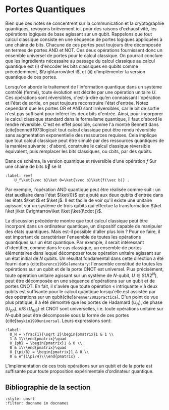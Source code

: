 # Portes Quantiques


Bien que ces notes se concentrent sur la communication et la cryptographie quantiques, revoyons brièvement ici, pour des raisons d'exhaustivité, les opérations logiques de base agissant sur un qubit. Rappelons que tout calcul classique consiste en une séquence de portes logiques appliquées à une chaîne de bits. Chacune de ces portes peut toujours être décomposée en termes de portes AND et NOT. Ces deux opérations fournissent donc un ensemble universel de portes pour le calcul classique. On pourrait conclure que les ingrédients nécessaire au passage du calcul classique au calcul quantique est (i) d'encoder les bits classiques en qubits comme précédemment, $i\rightarrow\ket i$, et (ii) d'implémenter la version quantique de ces portes.

Lorsqu'on aborde le traitement de l'information quantique dans un système contrôlé (fermé), toute évolution est décrite par une opération unitaire $U$. Ces opérations sont réversibles, c'est-à-dire qu’en connaissant l'opération et l'état de sortie, on peut toujours reconstruire l'état d'entrée. Notez cependant que les portes OR et AND sont irréversibles, car le bit de sortie n'est pas suffisant pour inférer les deux bits d'entrée. Ainsi, pour incorporer le calcul classique standard dans le formalisme quantique, il faut d'abord le rendre réversible. C'est en effet possible, comme l'a montré Bennett dans {cite}bennett1973logical: tout calcul classique peut être rendu réversible sans augmentation exponentielle des ressources requises. Cela implique que tout calcul classique peut être simulé par des ressources quantiques de la manière suivante : d'abord, construire le calcul classique réversible équivalent, puis remplacer les bits classiques, ou cbits, par des qubits.



Dans ce schéma, la version quantique et réversible d’une opération $f$
Sur une chaîne de bits $\vec b$ se lit

```{math}
:label: revf
    U_f\ket{\vec b}\ket 0=\ket{\vec b}\ket{f(\vec b)} .
```

Par exemple, l'opération AND quantique peut être réalisée comme suit : un état auxiliaire dans l'état $\ket{0}$ est ajouté aux deux qubits d'entrée dans les états $\ket i$ et $\ket j$. Il est facile de voir qu'il existe une unitaire agissant sur un système de trois qubits qui effectue la transformation $\ket i\ket j\ket 0\rightarrow\ket
i\ket j\ket{i\cdot j}$. 

<!--Luke: rather than a dot, maybe $i \text{AND} j$ would be better?) -->

La discussion précédente montre que tout calcul classique peut être incorporé dans un ordinateur quantique, un dispositif capable de manipuler des états quantiques. Mais est-il possible d'aller plus loin ? Pour ce faire, il est important de caractériser l'ensemble de toutes les opérations quantiques sur un état quantique. Par exemple, il serait intéressant d'identifier, comme dans le cas classique, un ensemble de portes élémentaires dans lequel décomposer toute opération unitaire agissant sur un état initial de $N$ qubits. Un résultat fondamental dans cette direction a été fourni dans {cite}`barenco1995elementary`: l'ensemble constitué de toutes les opérations sur un qubit et de la porte CNOT est universel. Plus précisément, toute opération unitaire agissant sur un système de $N$-qubit, $U\in SU(2^N)$, peut être décomposée en une séquence d'opérations sur un qubit et de portes CNOT. En fait, il s'avère que toute opération « intriquante » à deux qubits est suffisante pour le calcul quantique lorsqu'elle est assistée par des opérations sur un qubit{cite}`bremner2002practical`. D'un point de vue plus pratique, il a été démontré que les portes de Hadamard ($U_H$), de phase ($U_{ph}$), $\pi/8$ ($U_{\pi/8}$) et CNOT sont universelles, i.e. toute opérations unitaire sur $N$-qubit peut être décomposée sous la forme de ces portes
{cite}`boykin1999universal`. Leurs expressions sont:

```{math}
:label:
  U_H = \frac{1}{\sqrt 2}\begin{pmatrix}1 & 1 \\
  1 & 1\\\end{pmatrix}\quad
  U_{ph} = \begin{pmatrix}1 & 0 \\
  0 & i\\\end{pmatrix}\quad
  U_{\pi/8} = \begin{pmatrix}1 & 0 \\
  0 & e^{i\pi/4}\\\end{pmatrix} .
```

L’implémentation de ces trois opérations sur un qubit et de la porte est suffisante pour toute proposition expérimentale d’ordinateur quantique.  
 
## Bibliographie de la section
```{bibliography}
:style: unsrt
:filter: docname in docnames
```



